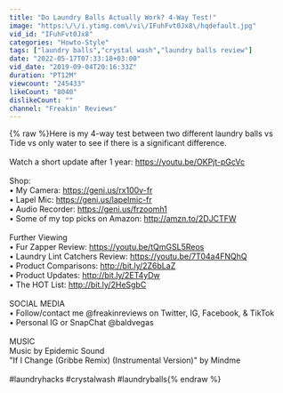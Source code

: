 ```yaml
---
title: "Do Laundry Balls Actually Work? 4-Way Test!"
image: "https:\/\/i.ytimg.com\/vi\/IFuhFvt0Jx8\/hqdefault.jpg"
vid_id: "IFuhFvt0Jx8"
categories: "Howto-Style"
tags: ["laundry balls","crystal wash","laundry balls review"]
date: "2022-05-17T07:33:18+03:00"
vid_date: "2019-09-04T20:16:33Z"
duration: "PT12M"
viewcount: "245433"
likeCount: "8040"
dislikeCount: ""
channel: "Freakin' Reviews"
---
```

{% raw %}Here is my 4-way test between two different laundry balls vs Tide vs only water to see if there is a significant difference.<br /><br />Watch a short update after 1 year: <a rel="nofollow" target="blank" href="https://youtu.be/OKPjt-pGcVc">https://youtu.be/OKPjt-pGcVc</a><br /><br />Shop:<br />• My Camera: <a rel="nofollow" target="blank" href="https://geni.us/rx100v-fr">https://geni.us/rx100v-fr</a><br />• Lapel Mic: <a rel="nofollow" target="blank" href="https://geni.us/lapelmic-fr">https://geni.us/lapelmic-fr</a><br />• Audio Recorder: <a rel="nofollow" target="blank" href="https://geni.us/frzoomh1">https://geni.us/frzoomh1</a><br />• Some of my top picks on Amazon: <a rel="nofollow" target="blank" href="http://amzn.to/2DJCTFW">http://amzn.to/2DJCTFW</a><br /><br />Further Viewing<br />• Fur Zapper Review: <a rel="nofollow" target="blank" href="https://youtu.be/tQmGSL5Reos">https://youtu.be/tQmGSL5Reos</a><br />• Laundry Lint Catchers Review: <a rel="nofollow" target="blank" href="https://youtu.be/7T04a4FNQhQ">https://youtu.be/7T04a4FNQhQ</a><br />• Product Comparisons: <a rel="nofollow" target="blank" href="http://bit.ly/2Z6bLaZ">http://bit.ly/2Z6bLaZ</a><br />• Product Updates: <a rel="nofollow" target="blank" href="http://bit.ly/2ET4yDw">http://bit.ly/2ET4yDw</a><br />• The HOT List: <a rel="nofollow" target="blank" href="http://bit.ly/2HeSgbC">http://bit.ly/2HeSgbC</a><br /><br />SOCIAL MEDIA<br />• Follow/contact me @freakinreviews on Twitter, IG, Facebook, &amp; TikTok<br />• Personal IG or SnapChat @baldvegas<br /><br />MUSIC<br />Music by Epidemic Sound<br />&quot;If I Change (Gribbe Remix) (Instrumental Version)&quot; by Mindme<br /><br />#laundryhacks #crystalwash #laundryballs{% endraw %}
